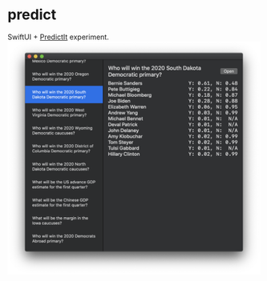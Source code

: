 # predict
SwiftUI + [PredictIt](https://www.predictit.org) experiment.
![screenshot](https://github.com/atfinke/predict/blob/master/screenshot.png?raw=true)
